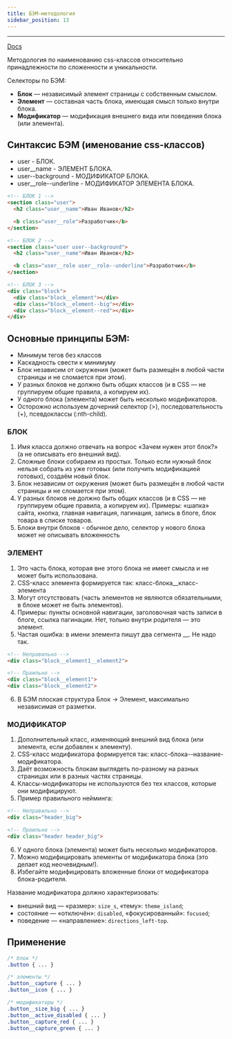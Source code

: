 ```yaml
---
title: БЭМ-методология
sidebar_position: 13
---
```


***

[Docs](https://ru.bem.info/methodology/)

Методология по наименованию css-классов относительно принадлежности по сложенности и уникальности.

Селекторы по БЭМ: 
- **Блок** — независимый элемент страницы с собственным смыслом.
- **Элемент** — составная часть блока, имеющая смысл только внутри блока.
- **Модификатор** — модификация внешнего вида или поведения блока (или элемента).

## Синтаксис БЭМ (именование css-классов)

- user - БЛОК.
- user__name - ЭЛЕМЕНТ БЛОКА.
- user--background - МОДИФИКАТОР БЛОКА.
- user__role--underline - МОДИФИКАТОР ЭЛЕМЕНТА БЛОКА.

```html
<!-- БЛОК 1 -->
<section class="user">
  <h2 class="user__name">Иван Иванов</h2>

  <b class="user__role">Разработчик</b>
</section>

<!-- БЛОК 2 -->
<section class="user user--background">
  <h2 class="user__name">Иван Иванов</h2>

  <b class="user__role user__role--underline">Разработчик</b>
</section>

<!-- БЛОК 3 -->
<div class="block">
  <div class="block__element"></div>
  <div class="block__element--big"></div>
  <div class="block__element--red"></div>
</div>
```

## Основные принципы БЭМ:

- Минимум тегов без классов
- Каскадность свести к минимуму
- Блок независим от окружения (может быть размещён в любой части страницы и не сломается при этом).
- У разных блоков не должно быть общих классов (и в CSS — не группируем общие правила, а копируем их).
- У одного блока (элемента) может быть несколько модификаторов.
- Осторожно используем дочерний селектор (>), последовательность (+), псевдоклассы (:nth-child).

### БЛОК

1. Имя класса должно отвечать на вопрос «Зачем нужен этот блок?» (а не описывать его внешний вид).
2. Сложные блоки собираем из простых. Только если нужный блок нельзя собрать из уже готовых (или получить модификацией готовых), создаём новый блок.
3. Блок независим от окружения (может быть размещён в любой части страницы и не сломается при этом).
4. У разных блоков не должно быть общих классов (и в CSS — не группируем общие правила, а копируем их). Примеры: «шапка» сайта, кнопка, главная навигация, пагинация, запись в блоге, блок товара в списке товаров.
5. Блоки внутри блоков - обычное дело, селектор у нового блока может не описывать вложенность

### ЭЛЕМЕНТ

1. Это часть блока, которая вне этого блока не имеет смысла и не может быть использована.
2. CSS-класс элемента формируется так: класс-блока__класс-элемента
3. Могут отсутствовать (часть элементов не являются обязательными, в блоке может не быть элементов).
4. Примеры: пункты основной навигации, заголовочная часть записи в блоге, ссылка пагинации. Нет, тольно внутри родителя — это элемент.
5. Частая ошибка: в имени элемента пишут два сегмента __. Не надо так.

```html
<!-- Неправильно -->
<div class="block__element1__element2"> 

<!-- Праильно -->
<div class="block__element1"> 
<div class="block__element2"> 
```
6. В БЭМ плоская структура Блок → Элемент, максимально независимая от разметки.

### МОДИФИКАТОР

1. Дополнительный класс, изменяющий внешний вид блока (или элемента, если добавлен к элементу).
2. CSS-класс модификатора формируется так: класс-блока--название-модификатора.
3. Даёт возможность блокам выглядеть по-разному на разных страницах или в разных частях страницы.
4. Классы-модификаторы не используются без тех классов, которые они модифицируют.
5. Пример правильного нейминга:
```html
<!-- Неправильно -->
<div class="header_big"> 

<!-- Праильно -->
<div class="header header_big">
```
6. У одного блока (элемента) может быть несколько модификаторов.
7. Можно модифицировать элементы от модификатора блока (это делает код неочевидным!).
8. Избегайте модифицировать вложенные блоки от модификатора блока-родителя.

Название модификатора должно характеризовать:

- внешний вид — «размер»: ```size_s```, «тему»: ```theme_island```;
- состояние — «отключён»: ```disabled```, «фокусированный»: ```focused```;
- поведение — «направление»: ```directions_left-top```.

## Применение

```css
/* блок */
.button { ... }

/* элементы */
.button__capture { ... }
.button__icon { ... }

/* модификаторы */
.button__size_big { ... }
.button__active_disabled { ... }
.button__capture_red { ... }
.button__capture_green { ... } 
```
